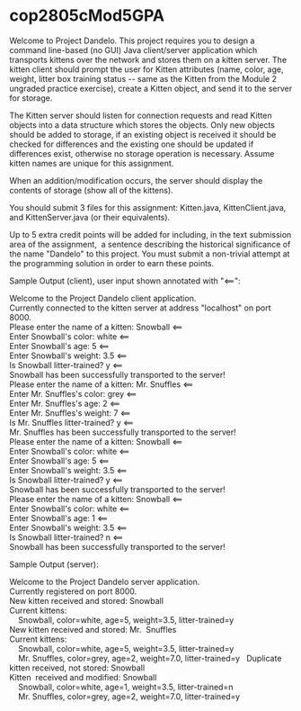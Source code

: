 # cop2805cMod5GPA

Welcome to Project Dandelo. This project requires you to design a command line-based
(no GUI) Java client/server application which transports kittens over the network
and stores them on a kitten server. The kitten client should prompt the user for
Kitten attributes (name, color, age, weight, litter box training status -- same
as the Kitten from the Module 2 ungraded practice exercise), create a Kitten object,
and send it to the server for storage.

The Kitten server should listen for connection requests and read Kitten objects into
a data structure which stores the objects. Only new objects should be added to storage,
if an existing object is received it should be checked for differences and the existing
one should be updated if differences exist, otherwise no storage operation is necessary.
Assume kitten names are unique for this assignment.

When an addition/modification occurs, the server should display the contents of storage
(show all of the kittens).

You should submit 3 files for this assignment: Kitten.java, KittenClient.java, and
KittenServer.java (or their equivalents).

Up to 5 extra credit points will be added for including, in the text submission area
of the assignment,  a sentence describing the historical significance of the name
"Dandelo" to this project. You must submit a non-trivial attempt at the programming
solution in order to earn these points.

Sample Output (client), user input shown annotated with "<==":

Welcome to the Project Dandelo client application.  
Currently connected to the kitten server at address "localhost" on port 8000.  
Please enter the name of a kitten: Snowball <==  
Enter Snowball's color: white <==  
Enter Snowball's age: 5 <==  
Enter Snowball's weight: 3.5 <==  
Is Snowball litter-trained? y <==  
Snowball has been successfully transported to the server!  
Please enter the name of a kitten: Mr. Snuffles <==  
Enter Mr. Snuffles's color: grey <==  
Enter Mr. Snuffles's age: 2 <==  
Enter Mr. Snuffles's weight: 7 <==  
Is Mr. Snuffles litter-trained? y <==  
Mr. Snuffles has been successfully transported to the server!  
Please enter the name of a kitten: Snowball <==  
Enter Snowball's color: white <==  
Enter Snowball's age: 5 <==  
Enter Snowball's weight: 3.5 <==  
Is Snowball litter-trained? y <==  
Snowball has been successfully transported to the server!  
Please enter the name of a kitten: Snowball <==  
Enter Snowball's color: white <==  
Enter Snowball's age: 1 <==  
Enter Snowball's weight: 3.5 <==  
Is Snowball litter-trained? n <==  
Snowball has been successfully transported to the server!  


Sample Output (server):

Welcome to the Project Dandelo server application.  
Currently registered on port 8000.  
New kitten received and stored: Snowball  
Current kittens:  
    Snowball, color=white, age=5, weight=3.5, litter-trained=y  
New kitten received and stored: Mr.  Snuffles  
Current kittens:  
    Snowball, color=white, age=5, weight=3.5, litter-trained=y  
    Mr. Snuffles, color=grey, age=2, weight=7.0, litter-trained=y   
Duplicate kitten received, not stored: Snowball  
Kitten  received and modified: Snowball  
    Snowball, color=white, age=1, weight=3.5, litter-trained=n  
    Mr. Snuffles, color=grey, age=2, weight=7.0, litter-trained=y  
